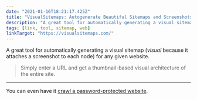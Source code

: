 ```yaml
---
date: "2021-01-16T18:21:17.425Z"
title: "VisualSitemaps: Autogenerate Beautiful Sitemaps and Screenshots"
description: "A great tool for automatically generating a visual sitemap (_visual_ because it attaches a screenshot to each node) for any given website."
tags: [link, tool, sitemap, web]
linkTarget: "https://visualsitemaps.com/"
---
```

A great tool for automatically generating a visual sitemap (_visual_ because it attaches a screenshot to each node) for any given website.

> Simply enter a URL and get a thumbnail-based visual architecture of the entire site.
---

You can even have it [crawl a password-protected website](https://support.visualsitemaps.com/en/articles/3673081-how-to-crawl-a-password-protected-private-website).